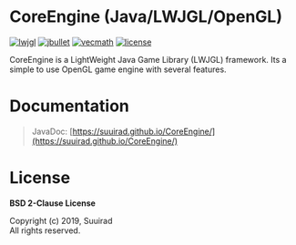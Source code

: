 # CoreEngine (Java/LWJGL/OpenGL)
[![lwjgl](https://img.shields.io/badge/lwjgl-v.3.2.2-green.svg)](https://mvnrepository.com/artifact/org.lwjgl/lwjgl/3.2.2)
[![jbullet](https://img.shields.io/badge/jbullet-v.20101010_1-green.svg)](https://mvnrepository.com/artifact/cz.advel.jbullet/jbullet/20101010-1)
[![vecmath](https://img.shields.io/badge/vecmath-v.1.5.2-green.svg)](https://mvnrepository.com/artifact/javax.vecmath/vecmath/1.5.2)
[![license](https://img.shields.io/badge/license-BSD-blue.svg)](LICENSE)

CoreEngine is a LightWeight Java Game Library (LWJGL) framework. Its a simple to use OpenGL game engine with several features.

# Documentation

> JavaDoc: [https://suuirad.github.io/CoreEngine/](https://suuirad.github.io/CoreEngine/)

# License

**BSD 2-Clause License**

Copyright (c) 2019, Suuirad<br>
All rights reserved.

